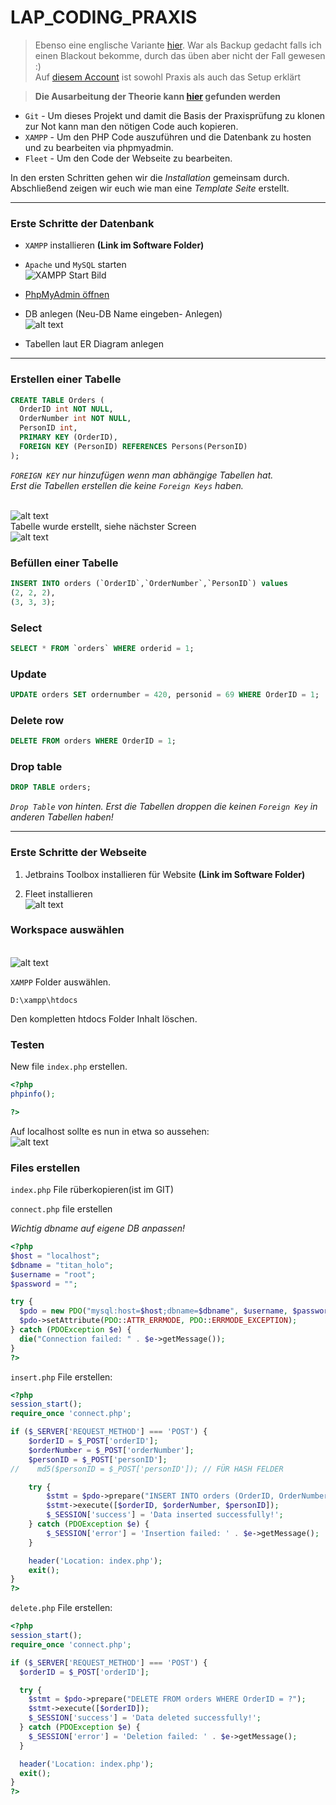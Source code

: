 # LAP_CODING_PRAXIS
> Ebenso eine englische Variante [hier](https://github.com/SenselessCoding/PDO). War als Backup gedacht falls ich einen Blackout bekomme, durch das üben aber nicht der Fall gewesen :)  <br>
> Auf [diesem Account](https://github.com/SenselessCoding) ist sowohl Praxis als auch das Setup erklärt <br>


> **Die Ausarbeitung der Theorie kann [hier](https://github.com/LeonDiendorfer/LAP_Coding_Theorie) gefunden werden**

- `Git` - Um dieses Projekt und damit die Basis der Praxisprüfung zu klonen zur Not kann man den nötigen Code auch kopieren.
- `XAMPP` - Um den PHP Code auszuführen und die Datenbank zu hosten und zu bearbeiten via phpmyadmin.
- `Fleet` - Um den Code der Webseite zu bearbeiten.

In den ersten Schritten gehen wir die *Installation* gemeinsam durch.   
Abschließend zeigen wir euch wie man eine *Template Seite* erstellt.

---

### Erste Schritte der Datenbank

- `XAMPP` installieren  **(Link im Software Folder)**
- `Apache` und `MySQL` starten <br> ![XAMPP Start Bild](assets/xampp_start.png)
- [PhpMyAdmin öffnen](http://localhost/phpmyadmin)
- DB anlegen (Neu-DB Name eingeben- Anlegen) <br> ![alt text](assets/db_create.png)

- Tabellen laut ER Diagram anlegen

---

### Erstellen einer Tabelle

```sql
CREATE TABLE Orders (
  OrderID int NOT NULL,
  OrderNumber int NOT NULL,
  PersonID int,
  PRIMARY KEY (OrderID),
  FOREIGN KEY (PersonID) REFERENCES Persons(PersonID)
);
```
*`FOREIGN KEY` nur hinzufügen wenn man abhängige Tabellen hat.* <br>
*Erst die Tabellen erstellen die keine `Foreign Keys` haben.*

<br> ![alt text](assets/phpmyadmin_sql.png)
<br> Tabelle wurde erstellt, siehe nächster Screen
<br> ![alt text](assets/myadmin_erstelle_table.png)
<br>

### Befüllen einer Tabelle

```sql
INSERT INTO orders (`OrderID`,`OrderNumber`,`PersonID`) values
(2, 2, 2),
(3, 3, 3);
```

### Select

```sql
SELECT * FROM `orders` WHERE orderid = 1; 
```

### Update

```sql
UPDATE orders SET ordernumber = 420, personid = 69 WHERE OrderID = 1;
```

### Delete row

```sql
DELETE FROM orders WHERE OrderID = 1;
```

### Drop table

```sql
DROP TABLE orders;
```
*`Drop Table` von hinten. Erst die Tabellen droppen die keinen `Foreign Key` in anderen Tabellen haben!*

---
### Erste Schritte der Webseite <br>

1. Jetbrains Toolbox installieren für Website
**(Link im Software Folder)**


2. Fleet installieren <br> ![alt text](assets/toolbox.png)

### Workspace auswählen
<br> ![alt text](assets/workspace.png)

`XAMPP` Folder auswählen.

```
D:\xampp\htdocs
```

Den kompletten htdocs Folder Inhalt löschen.

### Testen

New file `index.php` erstellen.
```php
<?php
phpinfo();

?>
```
Auf localhost sollte es nun in etwa so aussehen:
<br> ![alt text](assets/localhost.png)


### Files erstellen

`index.php` File rüberkopieren(ist im GIT)

`connect.php` file erstellen

*Wichtig dbname auf eigene DB anpassen!*

```php
<?php
$host = "localhost";
$dbname = "titan_holo";
$username = "root";
$password = "";

try {
  $pdo = new PDO("mysql:host=$host;dbname=$dbname", $username, $password);
  $pdo->setAttribute(PDO::ATTR_ERRMODE, PDO::ERRMODE_EXCEPTION);
} catch (PDOException $e) {
  die("Connection failed: " . $e->getMessage());
}
?>
```

`insert.php` File erstellen:
```php
<?php
session_start();
require_once 'connect.php';

if ($_SERVER['REQUEST_METHOD'] === 'POST') {
    $orderID = $_POST['orderID'];
    $orderNumber = $_POST['orderNumber'];
    $personID = $_POST['personID'];
//    md5($personID = $_POST['personID']); // FÜR HASH FELDER

    try {
        $stmt = $pdo->prepare("INSERT INTO orders (OrderID, OrderNumber, PersonID) VALUES (?, ?, ?)");
        $stmt->execute([$orderID, $orderNumber, $personID]);
        $_SESSION['success'] = 'Data inserted successfully!';
    } catch (PDOException $e) {
        $_SESSION['error'] = 'Insertion failed: ' . $e->getMessage();
    }

    header('Location: index.php');
    exit();
}
?>
```

`delete.php` File erstellen:
```php
<?php
session_start();
require_once 'connect.php';

if ($_SERVER['REQUEST_METHOD'] === 'POST') {
  $orderID = $_POST['orderID'];

  try {
    $stmt = $pdo->prepare("DELETE FROM orders WHERE OrderID = ?");
    $stmt->execute([$orderID]);
    $_SESSION['success'] = 'Data deleted successfully!';
  } catch (PDOException $e) {
    $_SESSION['error'] = 'Deletion failed: ' . $e->getMessage();
  }

  header('Location: index.php');
  exit();
}
?>
```
